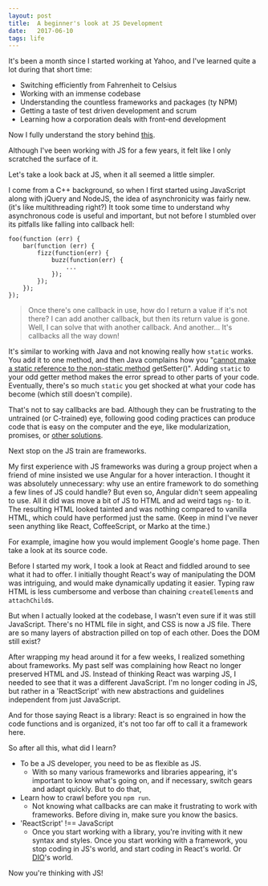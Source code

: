```yaml
---
layout: post
title:  A beginner's look at JS Development
date:   2017-06-10
tags: life
---
```


It's been a month since I started working at Yahoo, and I've learned quite a lot during that short time:
- Switching efficiently from Fahrenheit to Celsius
- Working with an immense codebase
- Understanding the countless frameworks and packages (ty NPM)
- Getting a taste of test driven development and scrum
- Learning how a corporation deals with front-end development

Now I fully understand the story behind [this](https://hackernoon.com/how-it-feels-to-learn-javascript-in-2016-d3a717dd577f).

Although I've been working with JS for a few years, it felt like I only scratched the surface of it.

Let's take a look back at JS, when it all seemed a little simpler.

I come from a C++ background, so when I first started using JavaScript along with jQuery and NodeJS, the idea of asynchronicity was fairly new. (it's like multithreading right?) It took some time to understand why asynchronous code is useful and important, but not before I stumbled over its pitfalls like falling into callback hell:

```
foo(function (err) {
    bar(function (err) {
        fizz(function(err) {
            buzz(function(err) {
                ...
            });
        });
    });
});
```

> Once there's one callback in use, how do I return a value if it's not there? I can add another callback, but then its return value is gone. Well, I can solve that with another callback. And another... It's callbacks all the way down!

It's similar to working with Java and not knowing really how `static` works. You add it to one method, and then Java complains how you "[cannot make a static reference to the non-static method](https://stackoverflow.com/search?q=Cannot+make+a+static+reference+to+the+non-static+method) getSetter()". Adding `static` to your odd getter method makes the error spread to other parts of your code. Eventually, there's so much `static` you get shocked at what your code has become (which still doesn't compile).

That's not to say callbacks are bad. Although they can be frustrating to the untrained (or C-trained) eye, following good coding practices can produce code that is easy on the computer and the eye, like modularization, promises, or [other solutions](http://callbackhell.com/).

Next stop on the JS train are frameworks.

My first experience with JS frameworks was during a group project when a friend of mine insisted we use Angular for a hover interaction. I thought it was absolutely unnecessary: why use an entire framework to do something a few lines of JS could handle? But even so, Angular didn't seem appealing to use. All it did was move a bit of JS to HTML and ad weird tags `ng-` to it. The resulting HTML looked tainted and was nothing compared to vanilla HTML, which could have performed just the same. (Keep in mind I've never seen anything like React, CoffeeScript, or Marko at the time.)

For example, imagine how you would implement Google's home page. Then take a look at its source code.

Before I started my work, I took a look at React and fiddled around to see what it had to offer. I initially thought React's way of manipulating the DOM was intriguing, and would make dynamically updating it easier. Typing raw HTML is less cumbersome and verbose than chaining `createElement`s and `attachChild`s.

But when I actually looked at the codebase, I wasn't even sure if it was still JavaScript. There's no HTML file in sight, and CSS is now a JS file. There are so many layers of abstraction pilled on top of each other. Does the DOM still exist?

After wrapping my head around it for a few weeks, I realized something about frameworks. My past self was complaining how React no longer preserved HTML and JS. Instead of thinking React was warping JS, I needed to see that it was a different JavaScript. I'm no longer coding in JS, but rather in a 'ReactScript' with new abstractions and guidelines independent from just JavaScript.

And for those saying React is a library: React is so engrained in how the code functions and is organized, it's not too far off to call it a framework here.

So after all this, what did I learn?
- To be a JS developer, you need to be as flexible as JS.
    - With so many various frameworks and libraries appearing, it's important to know what's going on, and if necessary, switch gears and adapt quickly. But to do that,
- Learn how to crawl before you `npm run`.
    - Not knowing what callbacks are can make it frustrating to work with frameworks. Before diving in, make sure you know the basics.
- 'ReactScript' !== JavaScript
    - Once you start working with a library, you're inviting with it new syntax and styles. Once you start working with a framework, you stop coding in JS's world, and start coding in React's world. Or [DIO](https://dio.js.org/)'s world.

Now you're thinking with JS!
